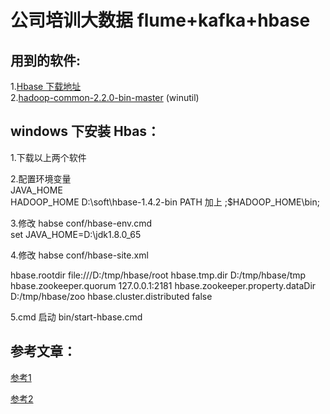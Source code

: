 # 公司培训大数据 flume+kafka+hbase   

## 用到的软件:
1.[Hbase 下载地址](http://archive.apache.org/dist/hbase/)  
2.[hadoop-common-2.2.0-bin-master](https://coding.net/u/panchenri/p/dubbo-soft/git?public=true) (winutil)  

## windows 下安装 Hbas：
1.下载以上两个软件   

2.配置环境变量  
  JAVA_HOME  
  HADOOP_HOME D:\soft\hbase-1.4.2-bin
  PATH 加上 ;$HADOOP_HOME\bin;  

3.修改  habse conf/hbase-env.cmd  
   set JAVA_HOME=D:\jdk1.8.0_65  
   
4.修改 habse conf/hbase-site.xml    
    
    
<configuration>
	<property>  
        <name>hbase.rootdir</name>  
        <value>file:///D:/tmp/hbase/root</value>  
    </property>  
    <property>  
        <name>hbase.tmp.dir</name>  
        <value>D:/tmp/hbase/tmp</value>  
    </property>  
    <property>  
        <name>hbase.zookeeper.quorum</name>  
        <value>127.0.0.1:2181</value>  
    </property>  
    <property>  
        <name>hbase.zookeeper.property.dataDir</name>  
        <value>D:/tmp/hbase/zoo</value>  
    </property>  
    <property>  
        <name>hbase.cluster.distributed</name>  
        <value>false</value>  
    </property>  
</configuration>


5.cmd 启动 bin/start-hbase.cmd

## 参考文章：  

[参考1](https://blog.csdn.net/qq_16829555/article/details/50514650)  

[参考2](https://blog.csdn.net/qq_16829555/article/details/50514650)

